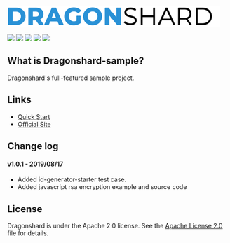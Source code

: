 

<img src="https://github.com/mayee/img-folder/blob/master/ds-logo_96.png" height="48px" alt="logo">



<p>
    <img src="https://tokei.rs/b1/github/mayee/dragonshard-sample?category=lines" >
    <img src="http://img.shields.io/:license-apache-brightgreen.svg" >
    <img src="https://img.shields.io/badge/JDK-1.8%2B-yellow" >
    <img src="https://img.shields.io/badge/SpringBoot-2.1.3-blue" >
    <img src="https://www.travis-ci.org/mayee/dragonshard-sample.svg?branch=master" >
</p>



## What is Dragonshard-sample?

Dragonshard's full-featured sample project.


## Links

-   [Quick Start](https://dragonshard.net/doc/best)
-   [Official Site](https://dragonshard.net)


## Change log
#### v1.0.1 - 2019/08/17
-  Added id-generator-starter test case.
-  Added javascript rsa encryption example and source code



## License

Dragonshard is under the Apache 2.0 license. See the [Apache License 2.0](http://www.apache.org/licenses/LICENSE-2.0) file for details.
